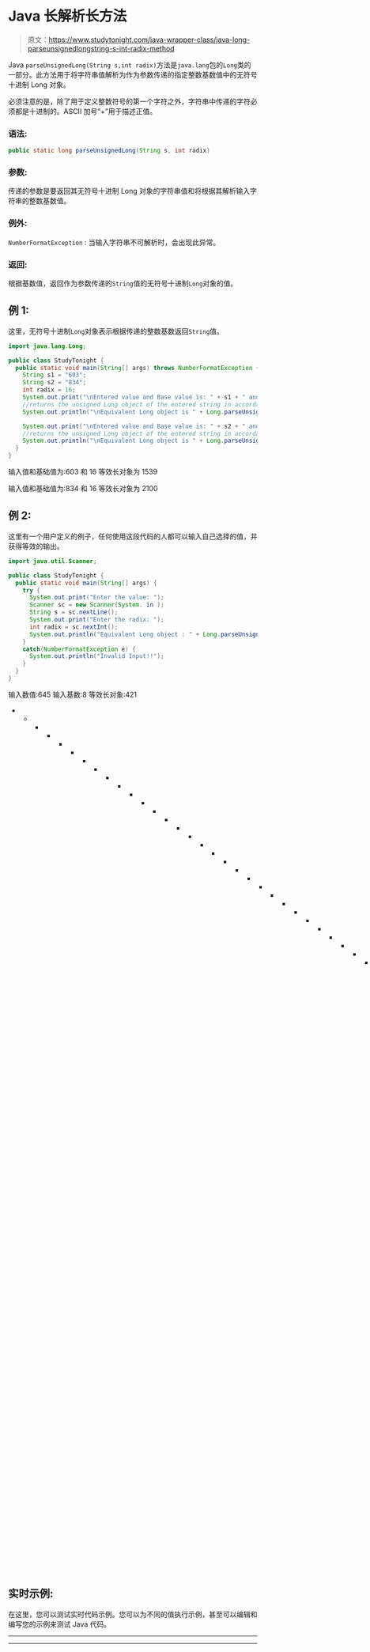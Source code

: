 # Java 长解析长方法

> 原文：<https://www.studytonight.com/java-wrapper-class/java-long-parseunsignedlongstring-s-int-radix-method>

Java `parseUnsignedLong(String s,int radix)`方法是`java.lang`包的`Long`类的一部分。此方法用于将字符串值解析为作为参数传递的指定整数基数值中的无符号十进制 Long 对象。

必须注意的是，除了用于定义整数符号的第一个字符之外，字符串中传递的字符必须都是十进制的。ASCII 加号“+”用于描述正值。

### 语法:

```java
public static long parseUnsignedLong(String s, int radix) 
```

### 参数:

传递的参数是要返回其无符号十进制 Long 对象的字符串值和将根据其解析输入字符串的整数基数值。

### 例外:

`NumberFormatException` : 当输入字符串不可解析时，会出现此异常。

### 返回:

根据基数值，返回作为参数传递的`String`值的无符号十进制`Long`对象的值。

## 例 1:

这里，无符号十进制`Long`对象表示根据传递的整数基数返回`String`值。

```java
import java.lang.Long;

public class StudyTonight {
  public static void main(String[] args) throws NumberFormatException {
    String s1 = "603";
    String s2 = "834";
    int radix = 16;
    System.out.print("\nEntered value and Base value is: " + s1 + " and " + radix);
    //returns the unsigned Long object of the entered string in accordance with the radix            
    System.out.println("\nEquivalent Long object is " + Long.parseUnsignedLong(s1, radix));

    System.out.print("\nEntered value and Base value is: " + s2 + " and " + radix);
    //returns the unsigned Long object of the entered string in accordance with the radix            
    System.out.println("\nEquivalent Long object is " + Long.parseUnsignedLong(s2, radix));
  }
}
```

输入值和基础值为:603 和 16
等效长对象为 1539

输入值和基础值为:834 和 16
等效长对象为 2100

## 例 2:

这里有一个用户定义的例子，任何使用这段代码的人都可以输入自己选择的值，并获得等效的输出。

```java
import java.util.Scanner;

public class StudyTonight {
  public static void main(String[] args) {
    try {
      System.out.print("Enter the value: ");
      Scanner sc = new Scanner(System. in );
      String s = sc.nextLine();
      System.out.print("Enter the radix: ");
      int radix = sc.nextInt();
      System.out.println("Equivalent Long object : " + Long.parseUnsignedLong(s, radix)); //parse the string value into unsigned value with respect to radix 
    }
    catch(NumberFormatException e) {
      System.out.println("Invalid Input!!");
    }
  }
}
```

输入数值:645
输入基数:8
等效长对象:421
* * * * * * * * * * * * * * * * * * * * * * * * * * * * * * * * * * * * * * * T4】输入数值:897
输入基数:16
等效长对象:2199
***********输入数值:0x44
输入基数:8
无效输入！！

## 实时示例:

在这里，您可以测试实时代码示例。您可以为不同的值执行示例，甚至可以编辑和编写您的示例来测试 Java 代码。

* * *

* * *
